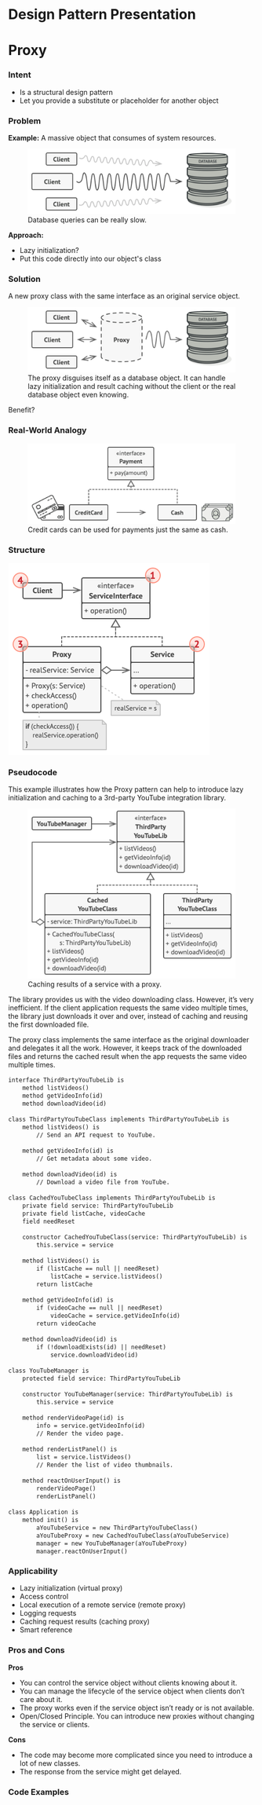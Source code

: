 # Design Pattern Presentation

# Proxy

### Intent

* Is a structural design pattern
* Let you provide a substitute or placeholder for another object

### Problem

**Example:** A massive object that consumes of system resources.

<figure>
  <img src="./images/problem-en.png">
  <figcaption>
      Database queries can be really slow.
  </figcaption>
</figure>

**Approach:**
* Lazy initialization?
* Put this code directly into our object's class

### Solution
A new proxy class with the same interface as an original service object.  

<figure>
  <img src="./images/solution-en.png">
  <figcaption>
      The proxy disguises itself as a database object. It can handle lazy initialization and result caching without the client or the real database object even knowing.
  </figcaption>
</figure>

Benefit? 

### Real-World Analogy

<figure>
  <img src="./images/live-example.png">
  <figcaption>
      Credit cards can be used for payments just the same as cash.
  </figcaption>
</figure>


### Structure

<img src="./images/structure-indexed.png">

###  Pseudocode

This example illustrates how the Proxy pattern can help to introduce lazy initialization and caching to a 3rd-party YouTube integration library.

<figure>
  <img src="./images/example.png">
  <figcaption>
      Caching results of a service with a proxy.
  </figcaption>
</figure>

The library provides us with the video downloading class. However, it’s very inefficient. If the client application requests the same video multiple times, the library just downloads it over and over, instead of caching and reusing the first downloaded file.

The proxy class implements the same interface as the original downloader and delegates it all the work. However, it keeps track of the downloaded files and returns the cached result when the app requests the same video multiple times.

```
interface ThirdPartyYouTubeLib is
    method listVideos()
    method getVideoInfo(id)
    method downloadVideo(id)
    
class ThirdPartyYouTubeClass implements ThirdPartyYouTubeLib is
    method listVideos() is
        // Send an API request to YouTube.

    method getVideoInfo(id) is
        // Get metadata about some video.

    method downloadVideo(id) is
        // Download a video file from YouTube.

class CachedYouTubeClass implements ThirdPartyYouTubeLib is
    private field service: ThirdPartyYouTubeLib
    private field listCache, videoCache
    field needReset

    constructor CachedYouTubeClass(service: ThirdPartyYouTubeLib) is
        this.service = service

    method listVideos() is
        if (listCache == null || needReset)
            listCache = service.listVideos()
        return listCache

    method getVideoInfo(id) is
        if (videoCache == null || needReset)
            videoCache = service.getVideoInfo(id)
        return videoCache

    method downloadVideo(id) is
        if (!downloadExists(id) || needReset)
            service.downloadVideo(id)
            
class YouTubeManager is
    protected field service: ThirdPartyYouTubeLib

    constructor YouTubeManager(service: ThirdPartyYouTubeLib) is
        this.service = service

    method renderVideoPage(id) is
        info = service.getVideoInfo(id)
        // Render the video page.

    method renderListPanel() is
        list = service.listVideos()
        // Render the list of video thumbnails.

    method reactOnUserInput() is
        renderVideoPage()
        renderListPanel()
        
class Application is
    method init() is
        aYouTubeService = new ThirdPartyYouTubeClass()
        aYouTubeProxy = new CachedYouTubeClass(aYouTubeService)
        manager = new YouTubeManager(aYouTubeProxy)
        manager.reactOnUserInput()
```

### Applicability

* Lazy initialization (virtual proxy)
* Access control
* Local execution of a remote service (remote proxy)
* Logging requests
* Caching request results (caching proxy)
* Smart reference

### Pros and Cons

**Pros**
* You can control the service object without clients knowing about it.
* You can manage the lifecycle of the service object when clients don’t care about it.
* The proxy works even if the service object isn’t ready or is not available.
* Open/Closed Principle. You can introduce new proxies without changing the service or clients.

**Cons**
* The code may become more complicated since you need to introduce a lot of new classes.
* The response from the service might get delayed.

### Code Examples


